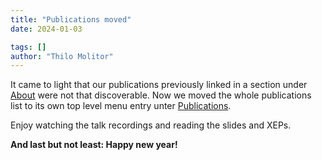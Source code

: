 ```yaml
---
title: "Publications moved"
date: 2024-01-03

tags: []
author: "Thilo Molitor"
---
```


It came to light that our publications previously linked in a section under [About](/about) were not that discoverable.
Now we moved the whole publications list to its own top level menu entry unter [Publications](/publications).

Enjoy watching the talk recordings and reading the slides and XEPs.

**And last but not least: Happy new year!**
